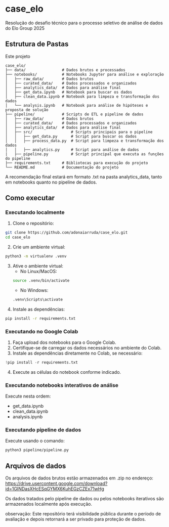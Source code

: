 # case_elo
Resolução do desafio técnico para o processo seletivo de análise de dados do Elo Group 2025

## Estrutura de Pastas
Este projeto 

```
case_elo/
├── data/                # Dados brutos e processados
├── notebooks/           # Notebooks Jupyter para análise e exploração
│   ├── raw_data/        # Dados brutos
│   ├── curated_data/    # Dados processados e organizados
│   ├── analytics_data/  # Dados para análise final
│   ├── get_data.ipynb   # Notebook para buscar os dados
│   ├── clean_data.ipynb # Notebook para limpeza e transformação dos dados
│   └── analysis.ipynb   # Notebook para análise de hipóteses e proposta de solução
├── pipeline/            # Scripts de ETL e pipeline de dados
│   ├── raw_data/        # Dados brutos
│   ├── curated_data/    # Dados processados e organizados
│   ├── analytics_data/  # Dados para análise final
│   ├── src/                 # Scripts principais para o pipeline
│   │   ├── get_data.py      # Script para buscar os dados
│   │   ├── process_data.py  # Script para limpeza e transformação dos dados
│   │   ├── analytics.py     # Script para análise de dados
|   ├── pipeline.py          # Script principal que executa as funções do pipeline
├── requirements.txt     # Bibliotecas para execução do projeto
└── README.md            # Documentação do projeto
```

A recomendação final estará em formato .txt na pasta analytics_data, tanto em notebooks quanto no pipeline de dados.



## Como executar



### Executando localmente
1. Clone o repositório:
```bash
git clone https://github.com/adonaiarruda/case_elo.git
cd case_elo
```
2. Crie um ambiente virtual:
```bash
python3 -m virtualenv .venv
```
3. Ative o ambiente virtual:
    - No Linux/MacOS:
    ```bash
    source .venv/bin/activate
    ```
    - No Windows:
    ```bash
    .venv\Scripts\activate
    ```
4. Instale as dependências:
```bash
pip install -r requirements.txt
```

### Executando no Google Colab
1. Faça upload dos notebooks para o Google Colab.
2. Certifique-se de carregar os dados necessários no ambiente do Colab.
3. Instale as dependências diretamente no Colab, se necessário:
```python
!pip install -r requirements.txt
```
4. Execute as células do notebook conforme indicado.


### Executando notebooks interativos de análise
Execute nesta ordem:
- get_data.ipynb
- clean_data.ipynb
- analysis.ipynb

### Executando pipeline de dados

Execute usando o comando: 
```bash
python3 pipeline/pipeline.py
```

## Arquivos de dados

Os arquivos de dados brutos estão armazenados em .zip no endereço: 
https://drive.usercontent.google.com/download?id=1GINDasXHcESqGYMX6KuhEGzCZEx71wHg

Os dados tratados pelo pipeline de dados ou pelos notebooks iterativos são armazenados localmente após execução.


observação: Este repositório terá visibilidade pública durante o período de avaliação e depois retornará a ser privado para proteção de dados.